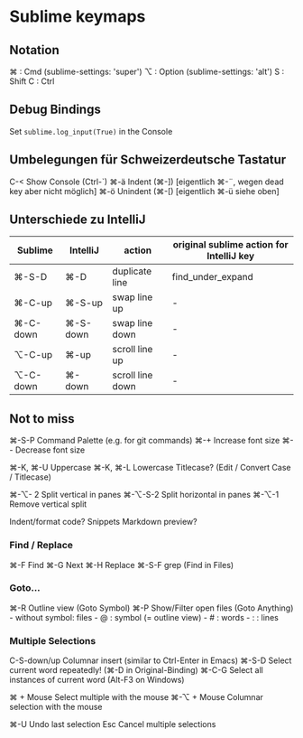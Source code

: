 Sublime keymaps
===============

## Notation

⌘ : Cmd (sublime-settings: 'super')
⌥ : Option (sublime-settings: 'alt')
S : Shift
C : Ctrl


## Debug Bindings

Set `sublime.log_input(True)` in the Console


## Umbelegungen für Schweizerdeutsche Tastatur

C-<     Show Console (Ctrl-`)
⌘-ä     Indent (⌘-])   [eigentlich ⌘-¨, wegen dead key aber nicht möglich]
⌘-ö     Unindent (⌘-[) [eigentlich ⌘-ü siehe oben]


## Unterschiede zu IntelliJ

| Sublime    | IntelliJ   | action            | original sublime action for IntelliJ key  |
| ---------- | ---------- | ----------------- | ----------------------------------------- |
| ⌘-S-D      | ⌘-D        | duplicate line    | find_under_expand                         |
| ⌘-C-up     | ⌘-S-up     | swap line up      | -                                         |
| ⌘-C-down   | ⌘-S-down   | swap line down    | -                                         |
| ⌥-C-up     | ⌘-up       | scroll line up    | -                                         |
| ⌥-C-down   | ⌘-down     | scroll line down  | -                                         |


## Not to miss

⌘-S-P   Command Palette (e.g. for git commands)
⌘-+     Increase font size
⌘--     Decrease font size

⌘-K, ⌘-U    Uppercase
⌘-K, ⌘-L    Lowercase
            Titlecase? (Edit / Convert Case / Titlecase)

⌘-⌥-  2     Split vertical in panes 
⌘-⌥-S-2     Split horizontal in panes 
⌘-⌥-1       Remove vertical split 

Indent/format code?
Snippets
Markdown preview?


### Find / Replace

⌘-F         Find
⌘-G         Next
⌘-H         Replace
⌘-S-F       grep (Find in Files)


### Goto...

⌘-R     Outline view (Goto Symbol)
⌘-P     Show/Filter open files (Goto Anything)
        - without symbol: files
        - @ : symbol (= outline view)
        - # : words
        - : : lines


### Multiple Selections

C-S-down/up  Columnar insert (similar to Ctrl-Enter in Emacs)
⌘-S-D        Select current word repeatedly! (⌘-D in Original-Binding)
⌘-C-G        Select all instances of current word (Alt-F3 on Windows)

⌘ + Mouse    Select multiple with the mouse
⌘-⌥ + Mouse  Columnar selection with the mouse


⌘-U          Undo last selection
Esc          Cancel multiple selections
